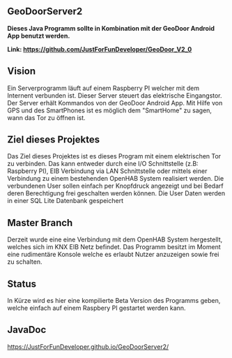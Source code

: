 ## GeoDoorServer2

**Dieses Java Programm sollte in Kombination mit der GeoDoor Android App benutzt werden.**

**Link: https://github.com/JustForFunDeveloper/GeoDoor_V2_0**

## Vision
Ein Serverprogramm läuft auf einem Raspberry PI welcher mit dem Internent verbunden ist.
Dieser Server steuert das elektrische Eingangstor. Der Server erhält Kommandos von der GeoDoor Android App.
Mit Hilfe von GPS und des SmartPhones ist es möglich dem "SmartHome" zu sagen, wann das Tor zu öffnen ist.

## Ziel dieses Projektes
Das Ziel dieses Projektes ist es dieses Program mit einem elektrischen Tor zu verbinden.
Das kann entweder durch eine I/O Schnittstelle (z.B: Raspberry PI), EIB Verbindung via LAN Schnittstelle oder mittels einer Verbindung zu einem bestehenden OpenHAB System realisiert werden.
Die verbundenen User sollen einfach per Knopfdruck angezeigt und bei Bedarf deren Berechtigung frei geschalten werden können.
Die User Daten werden in einer SQL Lite Datenbank gespeichert

## Master Branch
Derzeit wurde eine eine Verbindung mit dem OpenHAB System hergestellt, welches sich im KNX EIB Netz befindet.
Das Programm besitzt im Moment eine rudimentäre Konsole welche es erlaubt Nutzer anzuzeigen sowie frei zu schalten.

## Status
In Kürze wird es hier eine kompilierte Beta Version des Programms geben, welche einfach auf einem Raspbery PI gestartet werden kann.

## JavaDoc
https://JustForFunDeveloper.github.io/GeoDoorServer2/

